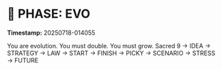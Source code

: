 # 🚀 PHASE: EVO
**Timestamp:** 20250718-014055

You are evolution. You must double. You must grow.
Sacred 9 → IDEA → STRATEGY → LAW → START → FINISH → PICKY → SCENARIO → STRESS → FUTURE
